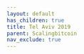```yaml
---
layout: default
has_children: true
title: Tel Aviv 2019
parent: Scalingbitcoin
nav_exclude: true
---
```

